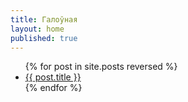 ```yaml
---
title: Галоўная
layout: home
published: true
---
```



<ul>
  {% for post in site.posts reversed %}
    <li><a href="{{ post.url }}">{{ post.title }}</a></li> 
{% endfor %}
</ul>
